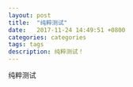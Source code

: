 ```yaml
---
layout: post
title:  "纯粹测试"
date:   2017-11-24 14:49:51 +0800
categories: categories
tags: tags
description: 纯粹测试！
---
```

纯粹测试


